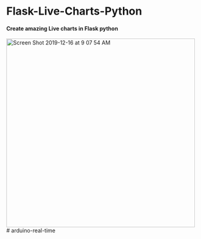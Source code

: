 # Flask-Live-Charts-Python

#### Create amazing Live charts in Flask python 

<img width="495" alt="Screen Shot 2019-12-16 at 9 07 54 AM" src="https://user-images.githubusercontent.com/39345855/70913275-b69cfb80-1fe3-11ea-93d6-28eb079de370.png">
#   a r d u i n o - r e a l - t i m e  
 